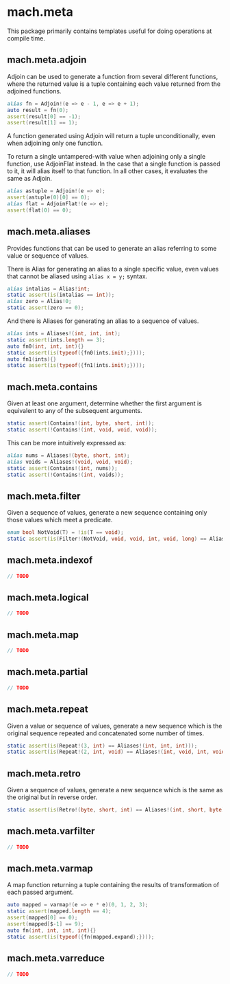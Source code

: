 # mach.meta

This package primarily contains templates useful for doing operations at compile time.

## mach.meta.adjoin

Adjoin can be used to generate a function from several different functions, where the returned value is a tuple containing each value returned from the adjoined functions.

``` D
alias fn = Adjoin!(e => e - 1, e => e + 1);
auto result = fn(0);
assert(result[0] == -1);
assert(result[1] == 1);
```

A function generated using Adjoin will return a tuple unconditionally, even when adjoining only one function.

To return a single untampered-with value when adjoining only a single function, use AdjoinFlat instead. In the case that a single function is passed to it, it will alias itself to that function. In all other cases, it evaluates the same as Adjoin.

``` D
alias astuple = Adjoin!(e => e);
assert(astuple(0)[0] == 0);
alias flat = AdjoinFlat!(e => e);
assert(flat(0) == 0);
```

## mach.meta.aliases

Provides functions that can be used to generate an alias referring to some value or sequence of values.

There is Alias for generating an alias to a single specific value, even values that cannot be aliased using `alias x = y;` syntax.

``` D
alias intalias = Alias!int;
static assert(is(intalias == int));
alias zero = Alias!0;
static assert(zero == 0);
```

And there is Aliases for generating an alias to a sequence of values.

``` D
alias ints = Aliases!(int, int, int);
static assert(ints.length == 3);
auto fn0(int, int, int){}
static assert(is(typeof({fn0(ints.init);})));
auto fn1(ints){}
static assert(is(typeof({fn1(ints.init);})));
```

## mach.meta.contains

Given at least one argument, determine whether the first argument is equivalent to any of the subsequent arguments.

``` D
static assert(Contains!(int, byte, short, int));
static assert(!Contains!(int, void, void, void));
```

This can be more intuitively expressed as:

``` D
alias nums = Aliases!(byte, short, int);
alias voids = Aliases!(void, void, void);
static assert(Contains!(int, nums));
static assert(!Contains!(int, voids));
```

## mach.meta.filter

Given a sequence of values, generate a new sequence containing only those values which meet a predicate.

``` D
enum bool NotVoid(T) = !is(T == void);
static assert(is(Filter!(NotVoid, void, void, int, void, long) == Aliases!(int, long)));
```

## mach.meta.indexof

``` D
// TODO
```

## mach.meta.logical

``` D
// TODO
```

## mach.meta.map

``` D
// TODO
```

## mach.meta.partial

``` D
// TODO
```

## mach.meta.repeat

Given a value or sequence of values, generate a new sequence which is the original sequence repeated and concatenated some number of times.

``` D
static assert(is(Repeat!(3, int) == Aliases!(int, int, int)));
static assert(is(Repeat!(2, int, void) == Aliases!(int, void, int, void)));
```

## mach.meta.retro

Given a sequence of values, generate a new sequence which is the same as the original but in reverse order.

``` D
static assert(is(Retro!(byte, short, int) == Aliases!(int, short, byte)));
```

## mach.meta.varfilter

``` D
// TODO
```

## mach.meta.varmap

A map function returning a tuple containing the results of transformation of each passed argument.

``` D
auto mapped = varmap!(e => e * e)(0, 1, 2, 3);
static assert(mapped.length == 4);
assert(mapped[0] == 0);
assert(mapped[$-1] == 9);
auto fn(int, int, int, int){}
static assert(is(typeof({fn(mapped.expand);})));
```

## mach.meta.varreduce

``` D
// TODO
```
